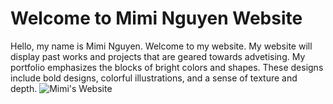 
# Welcome to Mimi Nguyen Website

Hello, my name is Mimi Nguyen. Welcome to my website. My website will display past works and projects that are geared towards advetising.
My portfolio emphasizes the blocks of bright colors and shapes. These designs include bold designs, colorful illustrations, and a sense of texture and depth.
![Mimi's Website](img/screenshot.png)
